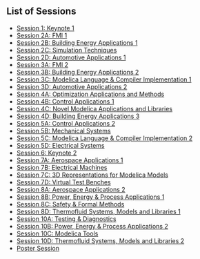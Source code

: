 <h2>List of Sessions</h2>
<ul>
<li><a href="session_1.html">Session 1: Keynote 1</a></li>
<li><a href="session_2A.html">Session 2A: FMI 1</a></li>
<li><a href="session_2B.html">Session 2B: Building Energy Applications 1</a></li>
<li><a href="session_2C.html">Session 2C: Simulation Techniques</a></li>
<li><a href="session_2D.html">Session 2D: Automotive Applications 1</a></li>
<li><a href="session_3A.html">Session 3A: FMI 2</a></li>
<li><a href="session_3B.html">Session 3B: Building Energy Applications 2</a></li>
<li><a href="session_3C.html">Session 3C: Modelica Language & Compiler Implementation 1</a></li>
<li><a href="session_3D.html">Session 3D: Automotive Applications 2</a></li>
<li><a href="session_4A.html">Session 4A: Optimization Applications and Methods</a></li>
<li><a href="session_4B.html">Session 4B: Control Applications 1</a></li>
<li><a href="session_4C.html">Session 4C: Novel Modelica Applications and Libraries</a></li>
<li><a href="session_4D.html">Session 4D: Building Energy Applications 3</a></li>
<li><a href="session_5A.html">Session 5A: Control Applications 2</a></li>
<li><a href="session_5B.html">Session 5B: Mechanical Systems</a></li>
<li><a href="session_5C.html">Session 5C: Modelica Language & Compiler Implementation 2</a></li>
<li><a href="session_5D.html">Session 5D: Electrical Systems</a></li>
<li><a href="session_6.html">Session 6: Keynote 2</a></li>
<li><a href="session_7A.html">Session 7A: Aerospace Applications 1</a></li>
<li><a href="session_7B.html">Session 7B: Electrical Machines</a></li>
<li><a href="session_7C.html">Session 7C: 3D Representations for Modelica Models</a></li>
<li><a href="session_7D.html">Session 7D: Virtual Test Benches</a></li>
<li><a href="session_8A.html">Session 8A: Aerospace Applications 2</a></li>
<li><a href="session_8B.html">Session 8B: Power, Energy & Process Applications 1</a></li>
<li><a href="session_8C.html">Session 8C: Safety & Formal Methods</a></li>
<li><a href="session_8D.html">Session 8D: Thermofluid Systems, Models and Libraries 1</a></li>
<li><a href="session_10A.html">Session 10A: Testing & Diagnostics</a></li>
<li><a href="session_10B.html">Session 10B: Power, Energy & Process Applications 2</a></li>
<li><a href="session_10C.html">Session 10C: Modelica Tools</a></li>
<li><a href="session_10D.html">Session 10D: Thermofluid Systems, Models and Libraries 2</a></li>
<li><a href="session_poster.html">Poster Session</a></li>
</ul>